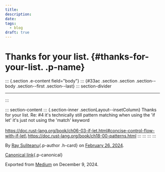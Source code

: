 ```yaml
---
title: 
description: 
date: 
tags:
  - blog
draft: true
---
```


<div>

# Thanks for your list. {#thanks-for-your-list. .p-name}

</div>

::: {.section .e-content field="body"}
::: {#33ac .section .section .section--body .section--first .section--last}
::: section-divider

------------------------------------------------------------------------
:::

::: section-content
::: {.section-inner .sectionLayout--insetColumn}
Thanks for your list. Re: #4 it's technically still pattern matching
when using the 'if let' it's just not using the 'match' keyword \
\
https://doc.rust-lang.org/book/ch06-03-if-let.html#concise-control-flow-with-if-let\
https://doc.rust-lang.org/book/ch18-00-patterns.html
:::
:::
:::
:::

By [Ray Suliteanu](https://medium.com/@raysuliteanu){.p-author .h-card}
on [February 26, 2024](https://medium.com/p/86e844c1ef7b).

[Canonical
link](https://medium.com/@raysuliteanu/thanks-for-your-list-86e844c1ef7b){.p-canonical}

Exported from [Medium](https://medium.com) on December 9, 2024.
